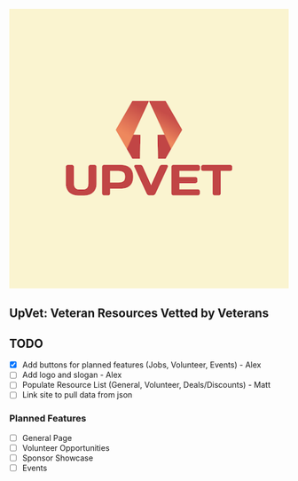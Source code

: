 ![UpVet Logo](upvet.png)

## UpVet: Veteran Resources Vetted by Veterans


## TODO
- [x] Add buttons for planned features (Jobs, Volunteer, Events)  - Alex
- [ ] Add logo and slogan - Alex
- [ ] Populate Resource List (General, Volunteer, Deals/Discounts) - Matt
- [ ] Link site to pull data from json

### Planned Features
- [ ] General Page
- [ ] Volunteer Opportunities
- [ ] Sponsor Showcase
- [ ] Events